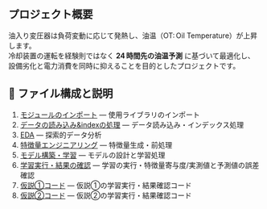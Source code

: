 ## プロジェクト概要
油入り変圧器は負荷変動に応じて発熱し、油温（OT: Oil Temperature）が上昇します。  
冷却装置の運転を経験則ではなく **24 時間先の油温予測** に基づいて最適化し、  
設備劣化と電力消費を同時に抑えることを目的としたプロジェクトです。

## 📂 ファイル構成と説明
1. [モジュールのインポート](https://github.com/Takuacolyte/Assignment/edit/main/src/モジュールのインポート) — 使用ライブラリのインポート
2. [データの読み込み&indexの処理](https://github.com/Takuacolyte/Assignment/edit/main/src/データの読み込み&indexの処理) — データ読み込み・インデックス処理
3. [EDA](https://github.com/Takuacolyte/Assignment/edit/main/src/EDA) — 探索的データ分析
4. [特徴量エンジニアリング](https://github.com/Takuacolyte/Assignment/edit/main/src/特徴量エンジニアリング) — 特徴量生成・前処理
5. [モデル構築・学習](https://github.com/Takuacolyte/Assignment/edit/main/src/モデル構築・学習) — モデルの設計と学習処理
6. [学習実行・結果の確認](https://github.com/Takuacolyte/Assignment/edit/main/src/学習実行・結果の確認) — 学習の実行・特徴量寄与度/実測値と予測値の誤差確認
7. [仮説①コード](https://github.com/Takuacolyte/Assignment/edit/main/src/仮説①コード) — 仮説①の学習実行・結果確認コード
8. [仮説②コード](https://github.com/Takuacolyte/Assignment/edit/main/src/仮説②コード) — 仮説②の学習実行・結果確認コード
